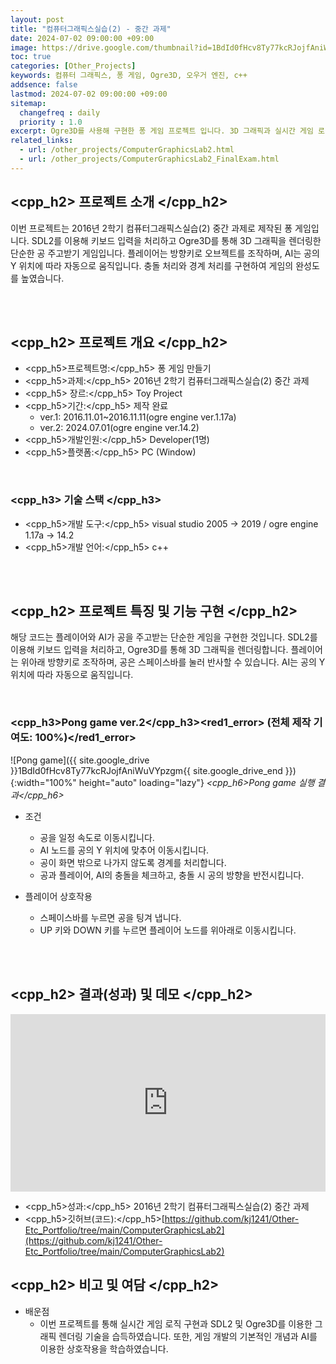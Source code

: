 ```yaml
---
layout: post
title: "컴퓨터그래픽스실습(2) - 중간 과제"
date: 2024-07-02 09:00:00 +09:00
image: https://drive.google.com/thumbnail?id=1BdId0fHcv8Ty77kcRJojfAniWuVYpzgm
toc: true
categories: [Other_Projects]
keywords: 컴퓨터 그래픽스, 퐁 게임, Ogre3D, 오우거 엔진, c++
addsence: false
lastmod: 2024-07-02 09:00:00 +09:00
sitemap:
  changefreq : daily
  priority : 1.0
excerpt: Ogre3D를 사용해 구현한 퐁 게임 프로젝트 입니다. 3D 그래픽과 실시간 게임 로직을 적용하여 게임을 제작하였습니다.
related_links:
  - url: /other_projects/ComputerGraphicsLab2.html
  - url: /other_projects/ComputerGraphicsLab2_FinalExam.html
---
```


## <cpp_h2> 프로젝트 소개 </cpp_h2>

이번 프로젝트는 2016년 2학기 컴퓨터그래픽스실습(2) 중간 과제로 제작된 퐁 게임입니다. SDL2를 이용해 키보드 입력을 처리하고 Ogre3D를 통해 3D 그래픽을 렌더링한 단순한 공 주고받기 게임입니다. 플레이어는 방향키로 오브젝트를 조작하며, AI는 공의 Y 위치에 따라 자동으로 움직입니다. 충돌 처리와 경계 처리를 구현하여 게임의 완성도를 높였습니다.

<br>
<br>

## <cpp_h2> 프로젝트 개요 </cpp_h2>

- <span><cpp_h5>프로젝트명:</cpp_h5> 퐁 게임 만들기</span>
- <span><cpp_h5>과제:</cpp_h5> 2016년 2학기 컴퓨터그래픽스실습(2) 중간 과제</span>
- <span><cpp_h5> 장르:</cpp_h5> Toy Project</span>
- <span><cpp_h5>기간:</cpp_h5> 제작 완료</span>
    - ver.1: 2016.11.01~2016.11.11(ogre engine ver.1.17a)
    - ver.2: 2024.07.01(ogre engine ver.14.2)
- <span><cpp_h5>개발인원:</cpp_h5> Developer(1명)</span>
- <span><cpp_h5>플랫폼:</cpp_h5> PC (Window)</span>

<br>

### <cpp_h3> 기술 스택 </cpp_h3>

- <span><cpp_h5>개발 도구:</cpp_h5> visual studio 2005 → 2019 / ogre engine 1.17a → 14.2 </span>
- <span><cpp_h5>개발 언어:</cpp_h5> c++ </span>

<br>
<br>

## <cpp_h2> 프로젝트 특징 및 기능 구현 </cpp_h2>

해당 코드는 플레이어와 AI가 공을 주고받는 단순한 게임을 구현한 것입니다. SDL2를 이용해 키보드 입력을 처리하고, Ogre3D를 통해 3D 그래픽을 렌더링합니다. 플레이어는 위아래 방향키로 조작하며, 공은 스페이스바를 눌러 반사할 수 있습니다. AI는 공의 Y 위치에 따라 자동으로 움직입니다.

<br>

### <cpp_h3>Pong game ver.2</cpp_h3><red1_error> (전체 제작 기여도: 100%)</red1_error>

![Pong game]({{ site.google_drive }}1BdId0fHcv8Ty77kcRJojfAniWuVYpzgm{{ site.google_drive_end }}){:width="100%" height="auto" loading="lazy"}
*<cpp_h6>Pong game 실행 결과</cpp_h6>*

- 조건
  - 공을 일정 속도로 이동시킵니다.
  - AI 노드를 공의 Y 위치에 맞추어 이동시킵니다.
  - 공이 화면 밖으로 나가지 않도록 경계를 처리합니다.
  - 공과 플레이어, AI의 충돌을 체크하고, 충돌 시 공의 방향을 반전시킵니다.

- 플레이어 상호작용
  - 스페이스바를 누르면 공을 팅겨 냅니다.
  - UP 키와 DOWN 키를 누르면 플레이어 노드를 위아래로 이동시킵니다.

<br>
<br>

## <cpp_h2> 결과(성과) 및 데모 </cpp_h2>

<iframe width="100%" style="aspect-ratio:16/9" src="https://drive.google.com/file/d/1mNf_3sntb7cl7ECgySx6mkaDzxN4QLKy/preview" title="팀 프로젝트(the_Untitled_Kingdom)" frameborder="0" allow="accelerometer; autoplay; clipboard-write; encrypted-media; gyroscope; picture-in-picture; web-share" allowfullscreen></iframe>

- <span><cpp_h5>성과:</cpp_h5> 2016년 2학기 컴퓨터그래픽스실습(2) 중간 과제 </span>
- <span><cpp_h5>깃허브(코드):</cpp_h5>[https://github.com/kj1241/Other-Etc_Portfolio/tree/main/ComputerGraphicsLab2](https://github.com/kj1241/Other-Etc_Portfolio/tree/main/ComputerGraphicsLab2)</span>


## <cpp_h2> 비고 및 여담 </cpp_h2>

- 배운점
  - 이번 프로젝트를 통해 실시간 게임 로직 구현과 SDL2 및 Ogre3D를 이용한 그래픽 렌더링 기술을 습득하였습니다. 또한, 게임 개발의 기본적인 개념과 AI를 이용한 상호작용을 학습하였습니다.